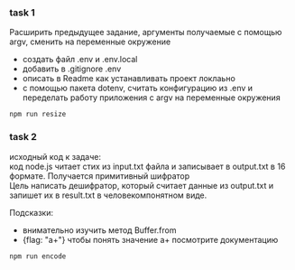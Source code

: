 ### task 1

Расширить предыдущее задание, аргументы получаемые с помощью argv, сменить на переменные окружение

- создать файл .env и .env.local
- добавить в .gitignore .env
- описать в Readme как устанавливать проект локлаьно
- с помощью пакета dotenv, считать конфигурацию из .env и переделать работу приложения с argv на переменные окружения

```
npm run resize
```

### task 2

исходный код к задаче:  
код node.js читает стих из input.txt файла и записывает в output.txt в 16 формате. Получается примитивный шифратор  
Цель написать дешифратор, который считает данные из output.txt и запишет их в result.txt в человекомпонятном виде.

Подсказки:

- внимательно изучить метод Buffer.from
- {flag: "a+"} чтобы понять значение a+ посмотрите документацию

```
npm run encode
```
